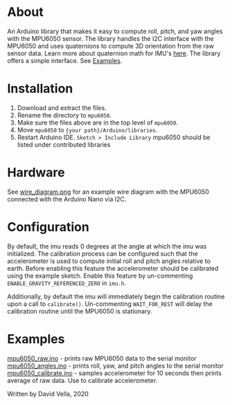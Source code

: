 # About

An Arduino library that makes it easy to compute roll, pitch, and yaw angles with the MPU6050 sensor. The library handles the I2C interface with the MPU6050 and uses quaternions to compute 3D orientation from the raw sensor data. Learn more about quaternion math for IMU's [here](https://ltu.diva-portal.org/smash/get/diva2:1010947/FULLTEXT01.pdf). The library offers a simple interface. See [Examples](#Examples).

# Installation

1. Download and extract the files. 
2. Rename the directory to ```mpu6050```. 
3. Make sure the files above are in the top level of ```mpu6050```. 
4. Move ```mpu6050``` to ```{your path}/Arduino/libraries```.
5. Restart Arduino IDE. ```Sketch > Include Library``` mpu6050 should be listed under contributed libraries

# Hardware

See [wire_diagram.png](wire_diagram.png) for an example wire diagram with the MPU6050 connected with the Arduino Nano via I2C.

# Configuration

By default, the imu reads 0 degrees at the angle at which the imu was initialized. The calibration process can be configured such that the accelerometer is used to compute initial roll and pitch angles relative to earth. Before enabling this feature the accelerometer should be calibrated using the example sketch. Enable this feature by un-commenting `ENABLE_GRAVITY_REFERENCED_ZERO` in `imu.h`.

Additionally, by default the imu will immediately begin the calibration routine upon a call to `calibrate()`. Un-commenting `WAIT_FOR_REST` will delay the calibration routine until the MPU6050 is stationary.

# Examples

[mpu6050_raw.ino](https://github.com/David-Vella/mpu6050/tree/master/examples/mpu6050_raw/mpu6050_raw.ino) - prints raw MPU6050 data to the serial monitor  
[mpu6050_angles.ino](https://github.com/David-Vella/mpu6050/tree/master/examples/mpu6050_angles/mpu6050_angles.ino) - prints roll, yaw, and pitch angles to the serial monitor  
[mpu6050_calibrate.ino](https://github.com/David-Vella/mpu6050/tree/master/examples/mpu6050_calibrate/mpu6050_calibrate.ino) - samples accelerometer for 10 seconds then prints average of raw data. Use to calibrate accelerometer. 

Written by David Vella, 2020